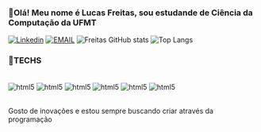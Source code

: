 

### 🚀Olá! Meu nome é Lucas Freitas, sou estudande de Ciência da Computação da UFMT

[![Linkedin](https://img.shields.io/badge/LinkedIn-0077B5?style=for-the-badge&logo=linkedin&logoColor=white)](https://br.linkedin.com/in/lucas-freitas-5aa6701a2)
[![EMAIL](https://img.shields.io/badge/Gmail-D14836?style=for-the-badge&logo=gmail&logoColor=white)](lucasfreitas25001@gmail.com)
![Freitas GitHub stats](https://github-readme-stats.vercel.app/api?username=lucasfreitas25&show_icons=true&theme=tokyonight)
![Top Langs](https://github-readme-stats.vercel.app/api/top-langs/?username=lucasfreitas25&layout=compact)
### 🤖TECHS

<div style="display: inline_block"><br/>
  <img align="center" alt="html5" src="https://img.shields.io/badge/Python-3776AB?style=for-the-badge&logo=python&logoColor=red" />
  <img align="center" alt="html5" src="https://img.shields.io/badge/Java-ED8B00?style=for-the-badge&logo=openjdk&logoColor=white" />
  <img align="center" alt="html5" src="https://img.shields.io/badge/HTML-239120?style=for-the-badge&logo=html5&logoColor=orange" />
  <img align="center" alt="html5" src="https://img.shields.io/badge/CSS-239120?&style=for-the-badge&logo=css3&logoColor=blue" />
  <img align="center" alt="html5" src="https://img.shields.io/badge/JavaScript-323330?style=for-the-badge&logo=javascript&logoColor=F7DF1E" />
  <img align="center" alt="html5" src="https://img.shields.io/badge/PostgreSQL-316192?style=for-the-badge&logo=postgresql&logoColor=white" />
</div> <br/>

Gosto de inovações e estou sempre buscando criar através da programação 
